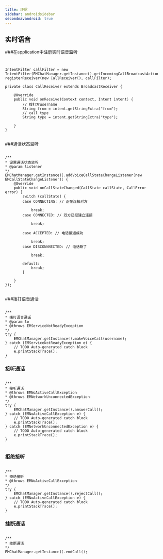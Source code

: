 ```yaml
---
title: 环信
sidebar: androidsidebar
secondnavandroid: true
---
```


## 实时语音

###在application中注册实时语音监听

<pre class="hll"><code class="language-java">

IntentFilter callFilter = new IntentFilter(EMChatManager.getInstance().getIncomingCallBroadcastAction());
registerReceiver(new CallReceiver(), callFilter);

private class CallReceiver extends BroadcastReceiver {

	@Override
	public void onReceive(Context context, Intent intent) {
		// 拨打方username
		String from = intent.getStringExtra("from");
		// call type
		String type = intent.getStringExtra("type");

	}
}
        
</code></pre>

###通话状态监听

<pre class="hll"><code class="language-java">
/**
* 设置通话状态监听
* @param listener
*/
EMChatManager.getInstance().addVoiceCallStateChangeListener(new EMCallStateChangeListener() {
    @Override
    public void onCallStateChanged(CallState callState, CallError error) {
        switch (callState) {
        case CONNECTING: // 正在连接对方
           
            break;
        case CONNECTED: // 双方已经建立连接
           
            break;

        case ACCEPTED: // 电话接通成功
           
            break;
        case DISCONNNECTED: // 电话断了

            break;

        default:
            break;
        }

    }
});
	
</code></pre>

###拨打语音通话

<pre class="hll"><code class="language-java">
/**
* 拨打语音通话
* @param to
* @throws EMServiceNotReadyException
*/
try {
	EMChatManager.getInstance().makeVoiceCall(username);
} catch (EMServiceNotReadyException e) {
	// TODO Auto-generated catch block
	e.printStackTrace();
}
</code></pre>

### 接听通话

<pre class="hll"><code class="language-java">
/**
* 接听通话
* @throws EMNoActiveCallException
* @throws EMNetworkUnconnectedException
*/
try {
	EMChatManager.getInstance().answerCall();
} catch (EMNoActiveCallException e) {
	// TODO Auto-generated catch block
	e.printStackTrace();
} catch (EMNetworkUnconnectedException e) {
	// TODO Auto-generated catch block
	e.printStackTrace();
}
	
</code></pre>

### 拒绝接听
	
<pre class="hll"><code class="language-java">
/**
* 拒绝接听
* @throws EMNoActiveCallException
*/
try {
	EMChatManager.getInstance().rejectCall();
} catch (EMNoActiveCallException e) {
	// TODO Auto-generated catch block
	e.printStackTrace();
}
</code></pre>

### 挂断通话
	
<pre class="hll"><code class="language-java">
/**
* 挂断通话
*/
EMChatManager.getInstance().endCall();
</code></pre>